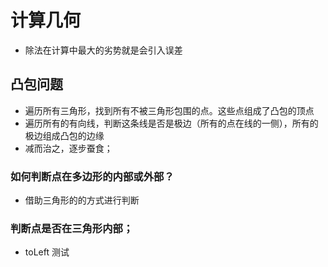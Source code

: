 # 计算几何
- 除法在计算中最大的劣势就是会引入误差
## 凸包问题
- 遍历所有三角形，找到所有不被三角形包围的点。这些点组成了凸包的顶点
- 遍历所有的有向线，判断这条线是否是极边（所有的点在线的一侧），所有的 极边组成凸包的边缘
- 减而治之，逐步蚕食；
### 如何判断点在多边形的内部或外部？
- 借助三角形的的方式进行判断
### 判断点是否在三角形内部；
- toLeft 测试
